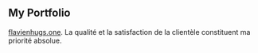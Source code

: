 ## My Portfolio

[flavienhugs.one](https://www.flavienhugs.one).
La qualité et la satisfaction de la clientèle constituent ma priorité absolue.
